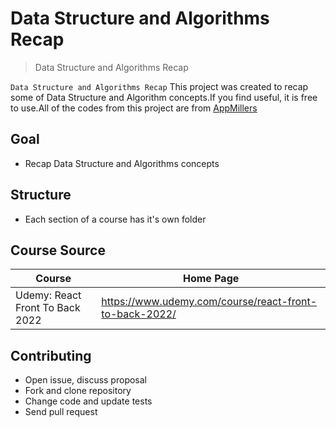 # Data Structure and Algorithms Recap

> Data Structure and Algorithms Recap

`Data Structure and Algorithms Recap` This project was created to recap some of Data Structure and Algorithm concepts.If you find useful, it is free to use.All of the codes from this project are from [AppMillers](www.appmillers.com) 

## Goal

- Recap Data Structure and Algorithms concepts

## Structure

- Each section of a course has it's own folder

## Course Source

| Course                                            | Home Page                                                             |
| ------------------------------------------------- | --------------------------------------------------------------------- |
| Udemy: React Front To Back 2022 | <https://www.udemy.com/course/react-front-to-back-2022/> |

## Contributing

- Open issue, discuss proposal
- Fork and clone repository
- Change code and update tests
- Send pull request
